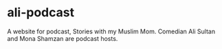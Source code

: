 # ali-podcast
A website for podcast, Stories with my Muslim Mom. Comedian Ali Sultan and Mona Shamzan are podcast hosts. 
